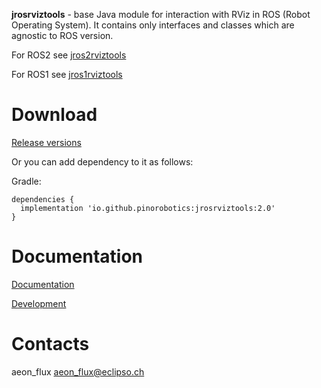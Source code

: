 **jrosrviztools** - base Java module for interaction with RViz in ROS (Robot Operating System). It contains only interfaces and classes which are agnostic to ROS version.

For ROS2 see [jros2rviztools](https://github.com/pinorobotics/jros2rviztools)

For ROS1 see [jros1rviztools](https://github.com/pinorobotics/jros1rviztools)

# Download

[Release versions](jrosrviztools/release/CHANGELOG.md)

Or you can add dependency to it as follows:

Gradle:

```
dependencies {
  implementation 'io.github.pinorobotics:jrosrviztools:2.0'
}
```

# Documentation

[Documentation](http://pinoweb.freetzi.com/jrosrviztools)

[Development](DEVELOPMENT.md)

# Contacts

aeon_flux <aeon_flux@eclipso.ch>
